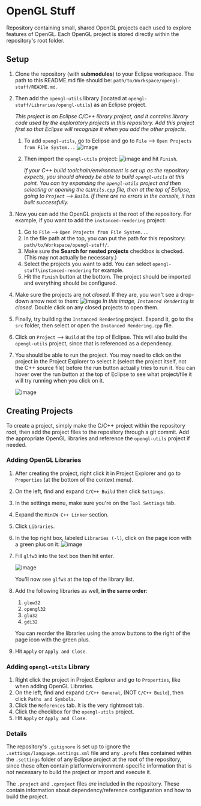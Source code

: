 # OpenGL Stuff
Repository containing small, shared OpenGL projects each used to explore features of OpenGL. Each OpenGL project is stored directly within the repository's root folder.

## Setup
1. Clone the repository (with **submodules**) to your Eclipse workspace. The path to this README.md file should be: `path/to/Workspace/opengl-stuff/README.md`.
2. Then add the `opengl-utils` library (located at `opengl-stuff/Libraries/opengl-utils`) as an Eclipse project.
   
   *This project is an Eclipse C/C++ library project, and it contains library code used by the exploratory projects in this repository. Add this project first so that Eclipse will recognize it when you add the other projects.*
   1. To add `opengl-utils`, go to Eclipse and go to `File` --> `Open Projects from File System...`
      ![image](https://github.com/Palanath/opengl-stuff/assets/117754232/fe48a46a-e41c-4664-affb-a6a5cea6c659)
   2. Then import the `opengl-utils` project: ![image](https://github.com/Palanath/opengl-stuff/assets/117754232/2c5e6b95-c0a8-4709-8110-659444c36146)
      and hit `Finish`.

      *If your C++ build toolchain/environment is set up as the repository expects, you should already be able to build `opengl-utils` at this point. You can try expanding the `opengl-utils` project and then selecting or opening the `GLUtils.cpp` file, then at the top of Eclipse, going to `Project` --> `Build`. If there are no errors in the console, it has built successfully.*
3. Now you can add the OpenGL projects at the root of the repository. For example, if you want to add the `instanced-rendering` project:
   1. Go to `File` --> `Open Projects from File System...`
   2. In the file path at the top, you can put the path for this repository: `path/to/Workspace/opengl-stuff/`.
   3. Make sure the **Search for nested projects** checkbox is checked. (This may not actually be necessary.)
   4. Select the projects you want to add. You can select `opengl-stuff\instanced-rendering` for example.
   5. Hit the `Finish` button at the bottom. The project should be imported and everything should be configured.
4. Make sure the projects are not *closed*. If they are, you won't see a drop-down arrow next to them:
   ![image](https://github.com/Palanath/opengl-stuff/assets/117754232/def1ae82-98fe-4a32-bd11-ed7826a9b609)
   *In this image, `Instanced Rendering` is closed.* Double click on any closed projects to open them.
5. Finally, try building the `Instanced Rendering` project. Expand it, go to the `src` folder, then select or open the `Instanced Rendering.cpp` file.
6. Click on `Project` --> `Build` at the top of Eclipse. This will also build the `opengl-utils` project, since that is referenced as a dependency.
7. You should be able to run the project. You may need to click on the project in the Project Explorer to select it (select the project itself, not the C++ source file) before the run button actually tries to run it. You can hover over the run button at the top of Eclipse to see what project/file it will try running when you click on it.

   ![image](https://github.com/Palanath/opengl-stuff/assets/117754232/1a71a366-2d79-45a0-969a-0b5afd0317a2)

## Creating Projects
To create a project, simply make the C/C++ project within the repository root, then add the project files to the repository through a git commit. Add the appropriate OpenGL libraries and reference the `opengl-utils` project if needed.
### Adding OpenGL Libraries
1. After creating the project, right click it in Project Explorer and go to `Properties` (at the bottom of the context menu).
2. On the left, find and expand `C/C++ Build` then click `Settings`.
3. In the settings menu, make sure you're on the `Tool Settings` tab.
4. Expand the `MinGW C++ Linker` section.
5. Click `Libraries`.
6. In the top right box, labeled `Libraries (-l)`, click on the page icon with a green plus on it: ![image](https://github.com/Palanath/opengl-stuff/assets/117754232/a1a3dbb3-863e-434d-9d0a-f3ff7320e1a0)
7. Fill `glfw3` into the text box then hit enter.
   
   ![image](https://github.com/Palanath/opengl-stuff/assets/117754232/d9272b3d-cebb-47aa-9c2f-c28fde58d0b7)

   
   You'll now see `glfw3` at the top of the library list.
8. Add the following libraries as well, **in the same order**:
   1. `glew32`
   2. `opengl32`
   3. `glu32`
   4. `gdi32`

   You can reorder the libraries using the arrow buttons to the right of the page icon with the green plus.
9. Hit `Apply` or `Apply and Close`.

### Adding `opengl-utils` Library
1. Right click the project in Project Explorer and go to `Properties`, like when adding OpenGL Libraries.
2. On the left, find and expand `C/C++ General`, (NOT `C/C++ Build`), then click `Paths and Symbols`.
3. Click the `References` tab. It is the very rightmost tab.
4. Click the checkbox for the `opengl-utils` project.
5. Hit `Apply` or `Apply and Close`.

### Details
The repository's `.gitignore` is set up to ignore the `.settings/language.settings.xml` file and any `.prefs` files contained within the `.settings` folder of any Eclipse project at the root of the repository, since these often contain platform/environment-specific information that is not necessary to build the project or import and execute it.

The `.project` and `.cproject` files *are* included in the repository. These contain information about dependency/reference configuration and how to build the project.
